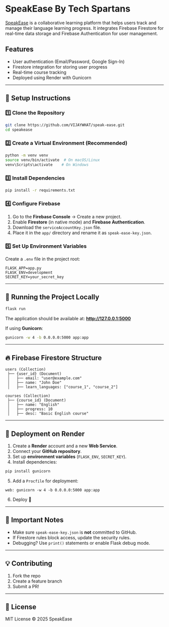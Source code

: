 # SpeakEase By Tech Spartans

[SpeakEase](https://speak-ease.onrender.com/) is a collaborative learning platform that helps users track and manage their language learning progress. It integrates Firebase Firestore for real-time data storage and Firebase Authentication for user management.

## Features
- User authentication (Email/Password, Google Sign-In)
- Firestore integration for storing user progress
- Real-time course tracking
- Deployed using Render with Gunicorn

---

## 🚀 Setup Instructions

### 1️⃣ Clone the Repository
```sh
git clone https://github.com/VIJAYWHAT/speak-ease.git
cd speakease
```

### 2️⃣ Create a Virtual Environment (Recommended)
```sh
python -m venv venv
source venv/bin/activate  # On macOS/Linux
venv\Scripts\activate    # On Windows
```

### 3️⃣ Install Dependencies
```sh
pip install -r requirements.txt
```

### 4️⃣ Configure Firebase
1. Go to the **Firebase Console** → Create a new project.
2. Enable **Firestore** (in native mode) and **Firebase Authentication**.
3. Download the `serviceAccountKey.json` file.
4. Place it in the `app/` directory and rename it as `speak-ease-key.json`.

### 5️⃣ Set Up Environment Variables
Create a `.env` file in the project root:
```env
FLASK_APP=app.py
FLASK_ENV=development
SECRET_KEY=your_secret_key
```

---

## 🏃 Running the Project Locally
```sh
flask run
```
The application should be available at: **http://127.0.0.1:5000**

If using **Gunicorn**:
```sh
gunicorn -w 4 -b 0.0.0.0:5000 app:app
```

---

## 🔥 Firebase Firestore Structure
```
users (Collection)
 ├── {user_id} (Document)
 │   ├── email: "user@example.com"
 │   ├── name: "John Doe"
 │   ├── learn_languages: ["course_1", "course_2"]

courses (Collection)
 ├── {course_id} (Document)
 │   ├── name: "English"
 │   ├── progress: 10
 │   ├── desc: "Basic English course"
```

---

## 🔗 Deployment on Render

1. Create a **Render** account and a new **Web Service**.
2. Connect your **GitHub repository**.
3. Set up **environment variables** (`FLASK_ENV`, `SECRET_KEY`).
4. Install dependencies:
```sh
pip install gunicorn
```
5. Add a `Procfile` for deployment:
```
web: gunicorn -w 4 -b 0.0.0.0:5000 app:app
```
6. Deploy 🚀

---

## 📌 Important Notes
- Make sure `speak-ease-key.json` is **not** committed to GitHub.
- If Firestore rules block access, update the security rules.
- Debugging? Use `print()` statements or enable Flask debug mode.

---

## 💡 Contributing
1. Fork the repo
2. Create a feature branch
3. Submit a PR!

---

## 📜 License
MIT License © 2025 SpeakEase
